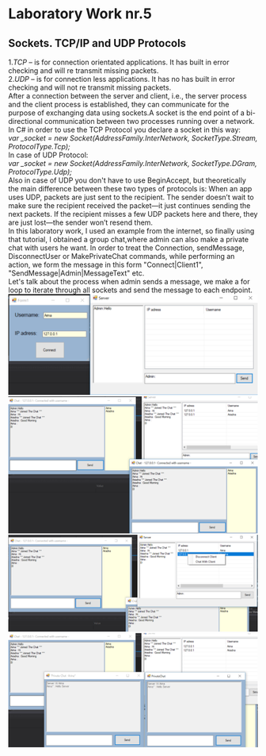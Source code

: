 # Laboratory Work nr.5
## Sockets. TCP/IP and UDP Protocols  
1.*TCP* – is for connection orientated applications. It has built in error checking and will re transmit missing packets.     
2.*UDP* – is for connection less applications. It has no has built in error checking and will not re transmit missing packets.     
After a connection between the server and client, i.e., the server process and the client process is established, 
they can communicate for the purpose of exchanging data using sockets.A socket is the end point of a bi-directional communication
between two processes running over a network.       
In C# in order to use the TCP Protocol you  declare a socket in this way:     
*var _socket = new Socket(AddressFamily.InterNetwork, SocketType.Stream, ProtocolType.Tcp);*      
In case of UDP Protocol:      
*var _socket = new Socket(AddressFamily.InterNetwork, SocketType.DGram, ProtocolType.Udp);*      
Also in case of UDP you don't have to use BeginAccept, but theoretically the main difference between these two types of protocols is:
When an app uses UDP, packets are just sent to the recipient. The sender doesn’t wait to make sure the recipient received the packet—it 
just continues sending the next packets. If the recipient misses a few UDP packets here and there, they are just lost—the sender won’t 
resend them.     
In this laboratory work, I used an example from the internet, so finally using that tutorial, I obtained a group chat,where admin can also 
make a private chat with users he want. In order to treat the Connection, sendMessage, DisconnectUser or MakePrivateChat commands, while performing 
an action, we form the message in this form "Connect|Client1", "SendMessage|Admin|MessageText" etc.     
Let's talk about the process when admin sends a message, we make a for loop to iterate through all sockets and send the message to each endpoint.  
![alt text](screens/register.PNG "Logo Title Text 1")   
![alt text](screens/groupChat.PNG "Logo Title Text 1")   
![alt text](screens/menu.png "Logo Title Text 1")   
![alt text](screens/privateChat.png "Logo Title Text 1")   

